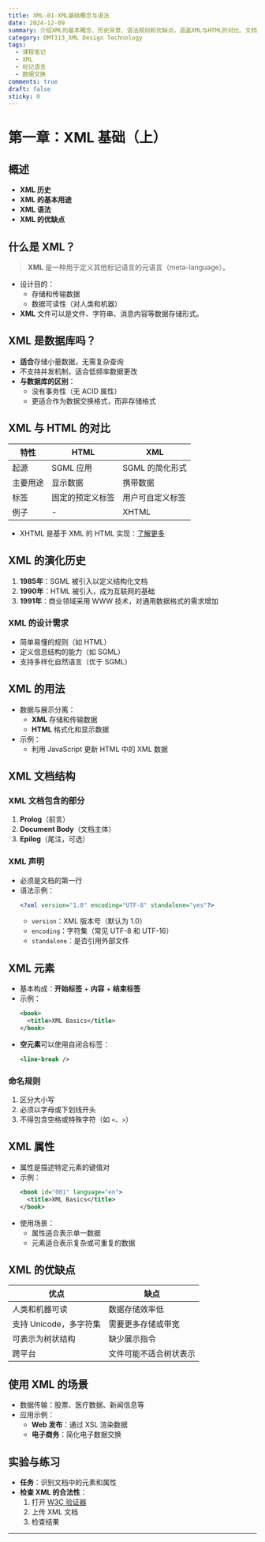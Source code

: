 ```yaml
---
title: XML-01-XML基础概念与语法
date: 2024-12-09
summary: 介绍XML的基本概念、历史背景、语法规则和优缺点，涵盖XML与HTML的对比、文档结构、元素属性定义及实际应用场景。
category: DMT313_XML Design Technology
tags:
  - 课程笔记
  - XML
  - 标记语言
  - 数据交换
comments: true
draft: false
sticky: 0
---
```

# 第一章：XML 基础（上）

## 概述
- **XML 历史**
- **XML 的基本用途**
- **XML 语法**
- **XML 的优缺点**

## 什么是 XML？
> **XML** 是一种用于定义其他标记语言的元语言（meta-language）。

- 设计目的：
  - 存储和传输数据
  - 数据可读性（对人类和机器）
- **XML** 文件可以是文件、字符串、消息内容等数据存储形式。

## XML 是数据库吗？
- **适合**存储小量数据，无需复杂查询
- 不支持并发机制，适合低频率数据更改
- **与数据库的区别**：
  - 没有事务性（无 ACID 属性）
  - 更适合作为数据交换格式，而非存储格式

## XML 与 HTML 的对比
| 特性           | HTML                                   | XML                              |
|----------------|---------------------------------------|----------------------------------|
| 起源           | SGML 应用                             | SGML 的简化形式                 |
| 主要用途       | 显示数据                              | 携带数据                        |
| 标签           | 固定的预定义标签                     | 用户可自定义标签                |
| 例子           | -                                   | XHTML                           |

- XHTML 是基于 XML 的 HTML 实现：[了解更多](https://www.w3.org/TR/xhtml1/)

## XML 的演化历史
1. **1985年**：SGML 被引入以定义结构化文档
2. **1990年**：HTML 被引入，成为互联网的基础
3. **1991年**：商业领域采用 WWW 技术，对通用数据格式的需求增加

### XML 的设计需求
- 简单易懂的规则（如 HTML）
- 定义信息结构的能力（如 SGML）
- 支持多样化自然语言（优于 SGML）

## XML 的用法
- 数据与展示分离：
  - **XML** 存储和传输数据
  - **HTML** 格式化和显示数据
- 示例：
  - 利用 JavaScript 更新 HTML 中的 XML 数据

## XML 文档结构
### XML 文档包含的部分
1. **Prolog**（前言）
2. **Document Body**（文档主体）
3. **Epilog**（尾注，可选）

### XML 声明
- 必须是文档的第一行
- 语法示例：
  ```xml
  <?xml version="1.0" encoding="UTF-8" standalone="yes"?>
  ```
  - `version`：XML 版本号（默认为 1.0）
  - `encoding`：字符集（常见 UTF-8 和 UTF-16）
  - `standalone`：是否引用外部文件

## XML 元素
- 基本构成：**开始标签** + **内容** + **结束标签**
- 示例：
  ```xml
  <book>
    <title>XML Basics</title>
  </book>
  ```
- **空元素**可以使用自闭合标签：
  ```xml
  <line-break />
  ```

### 命名规则
1. 区分大小写
2. 必须以字母或下划线开头
3. 不得包含空格或特殊字符（如 `<`、`>`）

## XML 属性
- 属性是描述特定元素的键值对
- 示例：
  ```xml
  <book id="001" language="en">
    <title>XML Basics</title>
  </book>
  ```
- 使用场景：
  - 属性适合表示单一数据
  - 元素适合表示复杂或可重复的数据

## XML 的优缺点
| 优点                     | 缺点                        |
|--------------------------|-----------------------------|
| 人类和机器可读            | 数据存储效率低              |
| 支持 Unicode，多字符集   | 需要更多存储或带宽         |
| 可表示为树状结构          | 缺少展示指令               |
| 跨平台                  | 文件可能不适合树状表示      |

## 使用 XML 的场景
- 数据传输：股票、医疗数据、新闻信息等
- 应用示例：
  - **Web 发布**：通过 XSL 渲染数据
  - **电子商务**：简化电子数据交换

## 实验与练习
- **任务**：识别文档中的元素和属性
- **检查 XML 的合法性**：
  1. 打开 [W3C 验证器](https://validator.w3.org/)
  2. 上传 XML 文档
  3. 检查结果

---